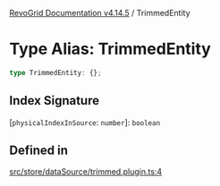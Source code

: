 [RevoGrid Documentation v4.14.5](README.md) / TrimmedEntity

# Type Alias: TrimmedEntity

```ts
type TrimmedEntity: {};
```

## Index Signature

 \[`physicalIndexInSource`: `number`\]: `boolean`

## Defined in

[src/store/dataSource/trimmed.plugin.ts:4](https://github.com/revolist/revogrid/blob/395fb64310e6654557393205ff295dbb2f4142c5/src/store/dataSource/trimmed.plugin.ts#L4)
